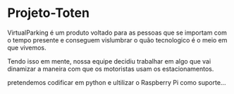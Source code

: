 # Projeto-Toten

VirtualParking é um produto voltado para as pessoas que se importam com o tempo presente e conseguem vislumbrar o quão tecnologico é o meio em que vivemos.

Tendo isso em mente, nossa equipe decidiu trabalhar em algo que vai dinamizar a maneira com que os motoristas usam os estacionamentos.

pretendemos codificar em python e ultilizar o Raspberry Pi como suporte...
